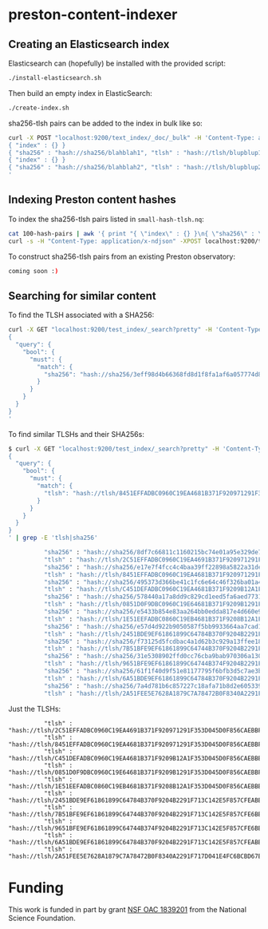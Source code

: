 # preston-content-indexer

## Creating an Elasticsearch index

Elasticsearch can (hopefully) be installed with the provided script:
```bash
./install-elasticsearch.sh
```

Then build an empty index in ElasticSearch:
```bash
./create-index.sh
```

sha256-tlsh pairs can be added to the index in bulk like so:
```bash
curl -X POST "localhost:9200/text_index/_doc/_bulk" -H 'Content-Type: application/json' -d'
{ "index" : {} }
{ "sha256" : "hash://sha256/blahblah1", "tlsh" : "hash://tlsh/blupblup1" }
{ "index" : {} }
{ "sha256" : "hash://sha256/blahblah2", "tlsh" : "hash://tlsh/blupblup2" }
'
```

## Indexing Preston content hashes
To index the sha256-tlsh pairs listed in `small-hash-tlsh.nq`:
```bash
cat 100-hash-pairs | awk '{ print "{ \"index\" : {} }\n{ \"sha256\" : \"" $1 "\", \"tlsh\" : \"" $2 "\" }"}' > requests
curl -s -H "Content-Type: application/x-ndjson" -XPOST localhost:9200/test_index/_doc/_bulk?pretty --data-binary "@requests"; echo
```

To construct sha256-tlsh pairs from an existing Preston observatory:
```bash
coming soon :)
```

## Searching for similar content
To find the TLSH associated with a SHA256:
```bash
curl -X GET "localhost:9200/test_index/_search?pretty" -H 'Content-Type: application/json' -d'
{
  "query": {
    "bool": {
      "must": {
        "match": {
          "sha256": "hash://sha256/3eff98d4b66368fd8d1f8fa1af6a057774d8a407a4771490beeb9e7add76f362"
        }
      }
    }
  }
}
'
```
To find similar TLSHs and their SHA256s:
```bash
$ curl -X GET "localhost:9200/test_index/_search?pretty" -H 'Content-Type: application/json' -d'
{
  "query": {
    "bool": {
      "must": {
        "match": {
          "tlsh": "hash://tlsh/8451EFFADBC0960C19EA4681B371F920971291F353D045D0F856CAEBBF54C26F9A79E0"
        }
      }
    }
  }
}
' | grep -E 'tlsh|sha256'

          "sha256" : "hash://sha256/8df7c66811c1160215bc74e01a95e329de7cfe02964c661bb9fd75c1fbaf6752",
          "tlsh" : "hash://tlsh/2C51EFFADBC0960C19EA4691B371F920971291F353D045D0F856CAEBBF14C26F9979E0"
          "sha256" : "hash://sha256/e17e7f4fcc4c4baa39ff22898a5822a31dea4076c44fa039b2011028e5565abe",
          "tlsh" : "hash://tlsh/8451EFFADBC0960C19EA4681B371F920971291F353D045D0F856CAEBBF54C26F9A79E0"
          "sha256" : "hash://sha256/495373d366be41c1fc6e64c46f326ba01a4042015059863122755b968153e073",
          "tlsh" : "hash://tlsh/C451DEFADBC0960C19EA4681B371F9209B12A1F353D045D0F856CAEBBE54C26F9979E0"
          "sha256" : "hash://sha256/578440a17a8dd9c829cd1eed5fa6aed7731c0a42f10a4097630fc64c6cfdd1a6",
          "tlsh" : "hash://tlsh/0851D0F9DBC0960C19E64681B371F9209B1291F353D045D0F856CAEBBF14C26F9979E0"
          "sha256" : "hash://sha256/e5433b854e83aa264bb0edda817e4d660e968176f4785deda72a651f0cefb325",
          "tlsh" : "hash://tlsh/1E51EEFADBC0860C19EB4681B371F9208B12A1F353D045D0F856CAEBBE14C26F9978E0"
          "sha256" : "hash://sha256/e57d4d922b9050587f5bb9933664aa7cad190cb9faa47e96be47b0acddcebf32",
          "tlsh" : "hash://tlsh/2451BDE9EF61861899C64784B370F9204B2291F713C142E5F857CFEABE08C60F96B6D1"
          "sha256" : "hash://sha256/f73125d5fcdbac4a1d62b3c929a13ffee18d6321e3f72ea98fd6f083771f47ce",
          "tlsh" : "hash://tlsh/7B51BFE9EF61861899C64744B370F9204B2291F713C142E5F857CFE6BE08C60F96B6D1"
          "sha256" : "hash://sha256/31e5308902ffd0cc76cba9bab970306a13034327d8daa5318b84d4ac0aea0669",
          "tlsh" : "hash://tlsh/9651BFE9EF61861899C64744B374F9204B2291F713C142E5F857CFE6BE08C60F96B6D1"
          "sha256" : "hash://sha256/61f1f40d9f51e81177795f6bfb3d5c7ae3b6d3cacaac0a85ee4e1d5865fdf18e",
          "tlsh" : "hash://tlsh/6A51BDE9EF61861899C64784B370F9204B2291F713C142E5F857CFEABE08C60F96B6D1"
          "sha256" : "hash://sha256/7a4d781b6c857227c18afa71b8d2e60533956a34673c55e7ece6af7d144368cf",
          "tlsh" : "hash://tlsh/2A51FEE5E7628A1879C7A78472B0F8340A2291F717D041E4FC6BCBD67E18960FA279D1"
```
Just the TLSHs:
```
          "tlsh" : "hash://tlsh/2C51EFFADBC0960C19EA4691B371F920971291F353D045D0F856CAEBBF14C26F9979E0"
          "tlsh" : "hash://tlsh/8451EFFADBC0960C19EA4681B371F920971291F353D045D0F856CAEBBF54C26F9A79E0"
          "tlsh" : "hash://tlsh/C451DEFADBC0960C19EA4681B371F9209B12A1F353D045D0F856CAEBBE54C26F9979E0"
          "tlsh" : "hash://tlsh/0851D0F9DBC0960C19E64681B371F9209B1291F353D045D0F856CAEBBF14C26F9979E0"
          "tlsh" : "hash://tlsh/1E51EEFADBC0860C19EB4681B371F9208B12A1F353D045D0F856CAEBBE14C26F9978E0"
          "tlsh" : "hash://tlsh/2451BDE9EF61861899C64784B370F9204B2291F713C142E5F857CFEABE08C60F96B6D1"
          "tlsh" : "hash://tlsh/7B51BFE9EF61861899C64744B370F9204B2291F713C142E5F857CFE6BE08C60F96B6D1"
          "tlsh" : "hash://tlsh/9651BFE9EF61861899C64744B374F9204B2291F713C142E5F857CFE6BE08C60F96B6D1"
          "tlsh" : "hash://tlsh/6A51BDE9EF61861899C64784B370F9204B2291F713C142E5F857CFEABE08C60F96B6D1"
          "tlsh" : "hash://tlsh/2A51FEE5E7628A1879C7A78472B0F8340A2291F717D041E4FC6BCBD67E18960FA279D1"
```

# Funding

This work is funded in part by grant [NSF OAC 1839201](https://www.nsf.gov/awardsearch/showAward?AWD_ID=1839201&HistoricalAwards=false) from the National Science Foundation.
